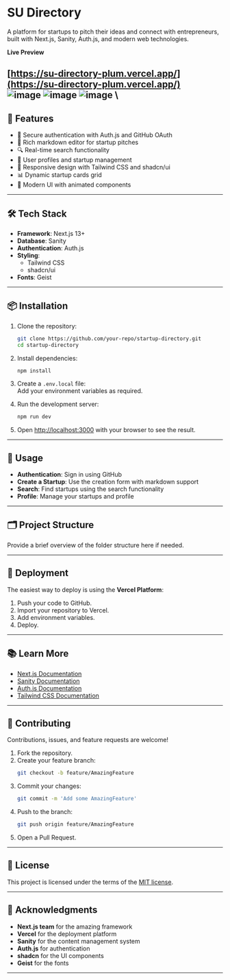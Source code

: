 # SU Directory
A platform for startups to pitch their ideas and connect with entrepreneurs, built with Next.js, Sanity, Auth.js, and modern web technologies.


**Live Preview**

[https://su-directory-plum.vercel.app/](https://su-directory-plum.vercel.app/)
 \
![image](https://github.com/user-attachments/assets/182a0938-3a47-4794-8b30-7e254622803b)
![image](https://github.com/user-attachments/assets/8e394d05-430a-4f3d-8685-c8beac1de60c)
![image](https://github.com/user-attachments/assets/fdcb47fb-7bda-4aae-8da4-7f1f6b0131c5)
\
---


## 🚀 Features

- 🔐 Secure authentication with Auth.js and GitHub OAuth  
- 📝 Rich markdown editor for startup pitches  
- 🔍 Real-time search functionality  
- 👤 User profiles and startup management  
- 📱 Responsive design with Tailwind CSS and shadcn/ui  
- 📊 Dynamic startup cards grid  
- 🎨 Modern UI with animated components  

---

## 🛠️ Tech Stack

- **Framework**: Next.js 13+  
- **Database**: Sanity  
- **Authentication**: Auth.js  
- **Styling**:  
    - Tailwind CSS  
    - shadcn/ui  
- **Fonts**: Geist  

---

## 📦 Installation

1. Clone the repository:  
     ```bash
     git clone https://github.com/your-repo/startup-directory.git
     cd startup-directory
     ```

2. Install dependencies:  
     ```bash
     npm install
     ```

3. Create a `.env.local` file:  
     Add your environment variables as required.

4. Run the development server:  
     ```bash
     npm run dev
     ```

5. Open [http://localhost:3000](http://localhost:3000) with your browser to see the result.

---

## 📝 Usage

- **Authentication**: Sign in using GitHub  
- **Create a Startup**: Use the creation form with markdown support  
- **Search**: Find startups using the search functionality  
- **Profile**: Manage your startups and profile  

---

## 🗂️ Project Structure

Provide a brief overview of the folder structure here if needed.

---

## 🚀 Deployment

The easiest way to deploy is using the **Vercel Platform**:

1. Push your code to GitHub.  
2. Import your repository to Vercel.  
3. Add environment variables.  
4. Deploy.  

---

## 📚 Learn More

- [Next.js Documentation](https://nextjs.org/docs)  
- [Sanity Documentation](https://www.sanity.io/docs)  
- [Auth.js Documentation](https://authjs.dev)  
- [Tailwind CSS Documentation](https://tailwindcss.com/docs)  

---

## 🤝 Contributing

Contributions, issues, and feature requests are welcome!  

1. Fork the repository.  
2. Create your feature branch:  
     ```bash
     git checkout -b feature/AmazingFeature
     ```
3. Commit your changes:  
     ```bash
     git commit -m 'Add some AmazingFeature'
     ```
4. Push to the branch:  
     ```bash
     git push origin feature/AmazingFeature
     ```
5. Open a Pull Request.  

---

## 📄 License

This project is licensed under the terms of the [MIT license](LICENSE).

---

## 🌟 Acknowledgments

- **Next.js team** for the amazing framework  
- **Vercel** for the deployment platform  
- **Sanity** for the content management system  
- **Auth.js** for authentication  
- **shadcn** for the UI components  
- **Geist** for the fonts  

---  
